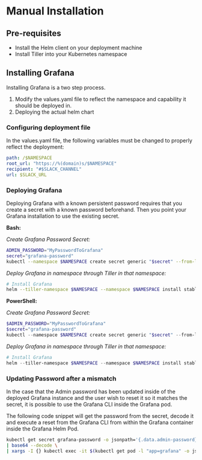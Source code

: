 # Manual Installation

## Pre-requisites

- Install the Helm client on your deployment machine
- Install Tiller into your Kubernetes namespace

## Installing Grafana

Installing Grafana is a two step process.

1. Modify the values.yaml file to reflect the namespace and capability it should be deployed in.
2. Deploying the actual helm chart

### Configuring deployment file

In the values.yaml file, the following variables must be changed to properly reflect the deployment:

```yaml
path: /$NAMESPACE
root_url: "https://%(domain)s/$NAMESPACE"
recipient: "#$SLACK_CHANNEL"
url: $SLACK_URL
```

### Deploying Grafana

Deploying Grafana with a known persistent password requires that you create a secret with a known password beforehand.
Then you point your Grafana installation to use the existing secret.

**Bash:**

*Create Grafana Password Secret:*

```bash
ADMIN_PASSWORD="MyPasswordToGrafana"
secret="grafana-password"
kubectl --namespace $NAMESPACE create secret generic "$secret" --from-literal=admin-user=admin --from-literal=admin-password="$ADMIN_PASSWORD"
```

*Deploy Grafana in namespace through Tiller in that namespace:*

```bash
# Install Grafana
helm --tiller-namespace $NAMESPACE --namespace $NAMESPACE install stable/grafana --name grafana -f values.yaml --set admin.existingSecret="$secret"
```

**PowerShell:**

*Create Grafana Password Secret:*

```PowerShell
$ADMIN_PASSWORD="MyPasswordToGrafana"
$secret="grafana-password"
kubectl --namespace $NAMESPACE create secret generic "$secret" --from-literal=admin-user=admin --from-literal=admin-password="$ADMIN_PASSWORD"
```

*Deploy Grafana in namespace through Tiller in that namespace:*

```PowerShell
# Install Grafana
helm --tiller-namespace $NAMESPACE --namespace $NAMESPACE install stable/grafana --name grafana -f values.yaml --set admin.existingSecret="$secret"
```

### Updating Password after a mismatch

In the case that the Admin password has been updated inside of the deployed Grafana instance and the user wish to reset it so it matches the secret, it is possible to use the Grafana CLI inside the Grafana pod.

The following code snippet will get the password from the secret, decode it and execute a reset from the Grafana CLI from within the Grafana container inside the Grafana Helm Pod.

```bash
kubectl get secret grafana-password -o jsonpath='{.data.admin-password}' \
| base64 --decode \
| xargs -I {} kubectl exec -it $(kubectl get pod -l "app=grafana" -o jsonpath='{.items[0].metadata.name}') --container grafana -- grafana-cli admin reset-admin-password --homepath /usr/share/grafana {}
```